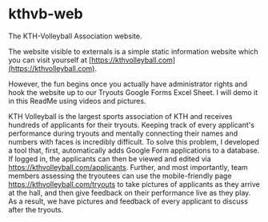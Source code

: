 # kthvb-web
The KTH-Volleyball Association website.

The website visible to externals is a simple static information website which you can visit yourself at [https://kthvolleyball.com](https://kthvolleyball.com).

However, the fun begins once you actually have administrator rights and hook the website up to our Tryouts Google Forms Excel Sheet. I will demo it in this ReadMe using videos and pictures.

KTH Volleyball is the largest sports association of KTH and receives hundreds of applicants for their tryouts. Keeping track of every applicant's performance during tryouts and mentally connecting their names and numbers with faces is incredibly difficult. To solve this problem, I developed a tool that, first, automatically adds Google Form applications to a database. If logged in, the applicants can then be viewed and edited via https://kthvolleyball.com/applicants. Further, and most importantly, team members assessing the tryoutees can use the mobile-friendly page  https://kthvolleyball.com/tryouts to take pictures of applicants as they arrive at the hall, and then give feedback on their performance live as they play. As a result, we have pictures and feedback of every applicant to discuss after the tryouts.
